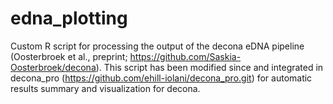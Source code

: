 # edna_plotting

Custom R script for processing the output of the decona eDNA pipeline (Oosterbroek et al., preprint; https://github.com/Saskia-Oosterbroek/decona).
This script has been modified since and integrated in decona_pro (https://github.com/ehill-iolani/decona_pro.git) for automatic results summary and visualization for decona.  
